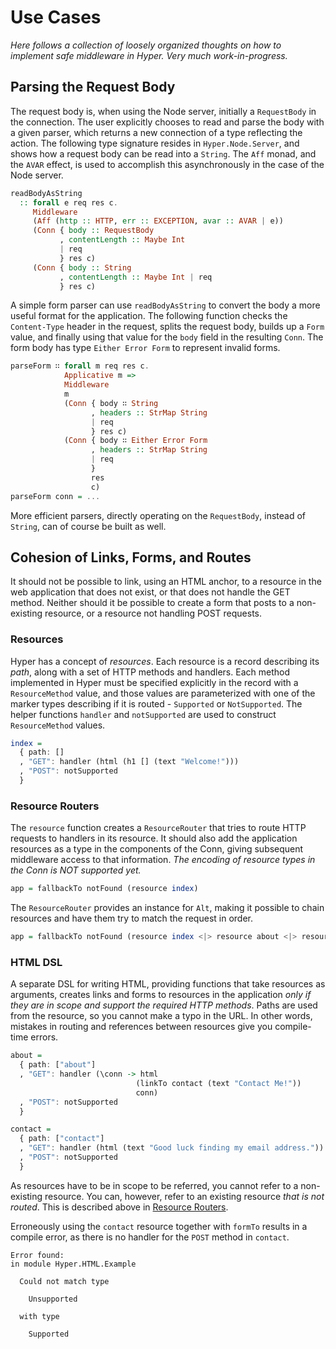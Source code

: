 # Use Cases

*Here follows a collection of loosely organized thoughts on how
to implement safe middleware in Hyper. Very much work-in-progress.*

## Parsing the Request Body

The request body is, when using the Node server, initially a
`RequestBody` in the connection. The user explicitly chooses to read
and parse the body with a given parser, which returns a new connection
of a type reflecting the action. The following type signature resides
in `Hyper.Node.Server`, and shows how a request body can be read into
a `String`. The `Aff` monad, and the `AVAR` effect, is used to
accomplish this asynchronously in the case of the Node server.

```purescript
readBodyAsString
  :: forall e req res c.
     Middleware
     (Aff (http :: HTTP, err :: EXCEPTION, avar :: AVAR | e))
     (Conn { body :: RequestBody
           , contentLength :: Maybe Int
           | req
           } res c)
     (Conn { body :: String
           , contentLength :: Maybe Int | req
           } res c)
```

A simple form parser can use `readBodyAsString` to convert the body a
more useful format for the application. The following function checks
the `Content-Type` header in the request, splits the request body,
builds up a `Form` value, and finally using that value for the `body`
field in the resulting `Conn`. The form body has type `Either Error
Form` to represent invalid forms.

``` purescript
parseForm ∷ forall m req res c.
            Applicative m =>
            Middleware
            m
            (Conn { body ∷ String
                  , headers :: StrMap String
                  | req
                  } res c)
            (Conn { body ∷ Either Error Form
                  , headers :: StrMap String
                  | req
                  }
                  res
                  c)
parseForm conn = ...
```

More efficient parsers, directly operating on the `RequestBody`,
instead of `String`, can of course be built as well.

## Cohesion of Links, Forms, and Routes

It should not be possible to link, using an HTML anchor, to a resource in the
web application that does not exist, or that does not handle the GET method.
Neither should it be possible to create a form that posts to a non-existing
resource, or a resource not handling POST requests.

### Resources

Hyper has a concept of *resources*. Each resource is a record describing its
*path*, along with a set of HTTP methods and handlers. Each method implemented
in Hyper must be specified explicitly in the record with a `ResourceMethod`
value, and those values are parameterized with one of the marker types
describing if it is routed - `Supported` or `NotSupported`. The helper
functions `handler` and `notSupported` are used to construct `ResourceMethod`
values.

```purescript
index =
  { path: []
  , "GET": handler (html (h1 [] (text "Welcome!")))
  , "POST": notSupported
  }
```

### Resource Routers

The `resource` function creates a `ResourceRouter` that tries to route HTTP
requests to handlers in its resource. It should also add the application
resources as a type in the components of the Conn, giving subsequent middleware
access to that information. *The encoding of resource types in the Conn is NOT
supported yet.*

```purescript
app = fallbackTo notFound (resource index)
```

The `ResourceRouter` provides an instance for `Alt`, making it possible to
chain resources and have them try to match the request in order.

```purescript
app = fallbackTo notFound (resource index <|> resource about <|> resource contact)
```

### HTML DSL

A separate DSL for writing HTML, providing functions that take resources as
arguments, creates links and forms to resources in the application *only if
they are in scope and support the required HTTP methods*. Paths are used from
the resource, so you cannot make a typo in the URL. In other words, mistakes in
routing and references between resources give you compile-time errors.

```purescript
about =
  { path: ["about"]
  , "GET": handler (\conn -> html
                            (linkTo contact (text "Contact Me!"))
                            conn)
  , "POST": notSupported
  }

contact =
  { path: ["contact"]
  , "GET": handler (html (text "Good luck finding my email address."))
  , "POST": notSupported
  }
```

As resources have to be in scope to be referred, you cannot refer to a
non-existing resource. You can, however, refer to an existing resource *that is
not routed*. This is described above in [Resource Routers](#resource-routers).

Erroneously using the `contact` resource together with `formTo` results in a
compile error, as there is no handler for the `POST` method in `contact`.

```text
Error found:
in module Hyper.HTML.Example

  Could not match type

    Unsupported

  with type

    Supported

```
